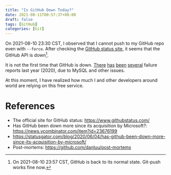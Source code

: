 ```yaml
---
title: "Is GitHub Down Today?"
date: 2021-08-11T00:57:37+08:00
draft: false
tags: [GitHub]
categories: [Git]
---
```


On 2021-08-10 23:30 CST, I observed that I cannot push to my GitHub repo even
with `--force`. After checking the [GitHub status site](https://www.githubstatus.com/), it seems that the GitHub API is down[^1].

It is not the first time that GitHub is down. [There](https://www.infoq.com/news/2020/03/github-february-incidents/) [has](https://devclass.com/2020/03/02/github-outages-its-the-database-stupid/) [been](https://techmonitor.ai/techonology/software/github-outage-impacts-millions-of-developers-issue-found-fix-coming) [several](https://www.theregister.com/2020/07/13/github_takes_some_downtime_availability/) failure reports last year (2020), due to MySQL and other issues.

At this moment, I have realized how much I and other developers around world
are relying on this free service.

# References

+ The official site for GitHub status: https://www.githubstatus.com/
+ Has GitHub been down more since its acquisition by Microsoft?: https://news.ycombinator.com/item?id=23676199
+ https://statusgator.com/blog/2020/06/04/has-github-been-down-more-since-its-acquisition-by-microsoft/
+ Post-mortems: https://github.com/danluu/post-mortems

[^1]: On 2021-08-10 23:57 CST, GitHub is back to its normal state. Git-push works fine now.
